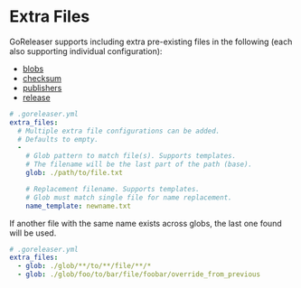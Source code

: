 # Extra Files

GoReleaser supports including extra pre-existing files in the following (each also supporting individual configuration):

- [blobs](/customization/blob/)
- [checksum](/customization/checksum/)
- [publishers](/customization/publishers/)
- [release](/customization/release/)

```yaml
# .goreleaser.yml
extra_files:
  # Multiple extra file configurations can be added.
  # Defaults to empty.
  -
    # Glob pattern to match file(s). Supports templates.
    # The filename will be the last part of the path (base).
    glob: ./path/to/file.txt

    # Replacement filename. Supports templates.
    # Glob must match single file for name replacement.
    name_template: newname.txt
```

If another file with the same name exists across globs, the last one found will be used.

```yaml
# .goreleaser.yml
extra_files:
  - glob: ./glob/**/to/**/file/**/*
  - glob: ./glob/foo/to/bar/file/foobar/override_from_previous
```
